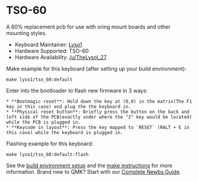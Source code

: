 # TSO-60	

A 60% replacement pcb for use with oring mount boards and other mounting styles. 

* Keyboard Maintainer: [Lyso1](https://github.com/Lyso1)
* Hardware Supported: TSO-60
* Hardware Availability: [/u/TheLysol_27](https://www.reddit.com/user/TheLysol_27)

Make example for this keyboard (after setting up your build environment):

    make lyso1/tso_60:default

Enter into the bootloader to flash new firmware in 3 ways:

	* **Bootmagic reset**: Hold down the key at (0,0) in the matrix(The F1 key in this case) and plug the the keyboard in. 
	* **Physical reset button**: Briefly press the button on the back and left side of the PCB(exactly under where the "2" key would be located) while the PCB is plugged in.
	* **Keycode in layout**: Press the key mapped to `RESET` (RALT + E in this case) while the keyboard is plugged in. 

Flashing example for this keyboard:

    make lyso1/tso_60:default:flash

See the [build environment setup](https://docs.qmk.fm/#/getting_started_build_tools) and the [make instructions](https://docs.qmk.fm/#/getting_started_make_guide) for more information. Brand new to QMK? Start with our [Complete Newbs Guide](https://docs.qmk.fm/#/newbs).
